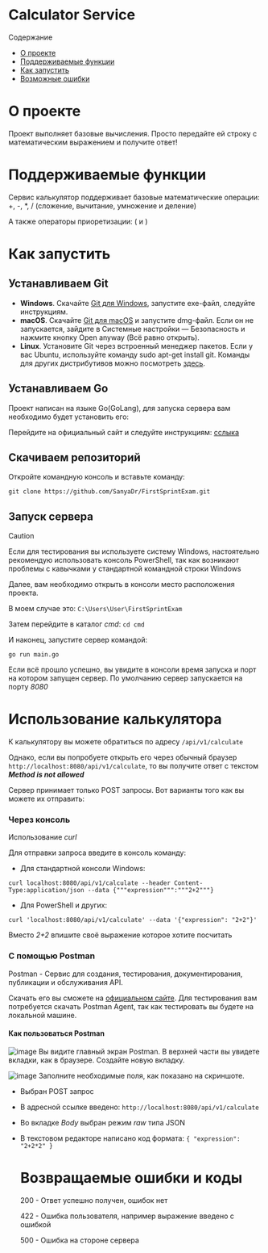 # Calculator Service

Содержание
- [О проекте](#О-проекте)
- [Поддерживаемые функции](#Поддерживаемые-Функции)
- [Как запустить](#Как-запустить)
- [Возможные ошибки](#Возвращаемые-ошибки-и-коды)


# О проекте
  Проект выполняет базовые вычисления. Просто передайте ей строку с математическим выражением и получите ответ!

# Поддерживаемые функции
Сервис калькулятор поддерживает базовые математические операции: +, -, *, / (сложение, вычитание, умножение и деление)

А также операторы приоретизации: ( и )

# Как запустить
## Устанавливаем Git
- __Windows__. Скачайте [Git для Windows](https://git-scm.com/download/win), запустите exe-файл, следуйте инструкциям.
- __macOS__. Скачайте [Git для macOS](https://sourceforge.net/projects/git-osx-installer/) и запустите dmg-файл. Если он не запускается, зайдите в Системные настройки — Безопасность и нажмите кнопку Open anyway (Всё равно открыть).
- __Linux__. Установите Git через встроенный менеджер пакетов. Если у вас Ubuntu, используйте команду sudo apt-get install git. Команды для других дистрибутивов можно посмотреть [здесь](https://git-scm.com/download/linux).

## Устанавливаем Go
Проект написан на языке Go(GoLang), для запуска сервера вам необходимо будет установить его:

Перейдите на официальный сайт и следуйте инструкциям: [сслыка](https://go.dev/doc/install)

## Скачиваем репозиторий
Откройте командную консоль и вставьте команду:

`git clone https://github.com/SanyaDr/FirstSprintExam.git`

## Запуск сервера
> [!Caution]
> Если для тестирования вы используете систему Windows, настоятельно рекомендую использовать консоль PowerShell, так как возникают проблемы с кавычками у стандартной командной строки Windows

Далее, вам необходимо открыть в консоли место расположения проекта. 

В моем случае это: `C:\Users\User\FirstSprintExam`

Затем перейдите в каталог _cmd_:  `cd cmd`

И наконец, запустите сервер командой:

`go run main.go`

Если всё прошло успешно, вы увидите в консоли время запуска и порт на котором запущен сервер. По умолчанию сервер запускается на порту _8080_

# Использование калькулятора

К калькулятору вы можете обратиться по адресу `/api/v1/calculate`

Однако, если вы попробуете открыть его через обычный браузер `http://localhost:8080/api/v1/calculate`, то вы получите ответ с текстом ___Method is not allowed___

Сервер принимает только POST запросы. Вот варианты того как вы можете их отправить:

### Через консоль
Использование _curl_

Для отправки запроса введите в консоль команду:

- Для стандартной консоли Windows:

`curl localhost:8080/api/v1/calculate --header Content-Type:application/json --data {"""expression""":"""2+2"""}`
- Для PowerShell и других:

`curl 'localhost:8080/api/v1/calculate' --data '{"expression": "2+2"}'`

Вместо _2+2_ впишите своё выражение которое хотите посчитать

### С помощью Postman
Postman - Сервис для создания, тестирования, документирования, публикации и обслуживания API.

Скачать его вы сможете на [официальном сайте](https://www.postman.com/). Для тестирования вам потребуется скачать Postman Agent, так как тестировать вы будете на локальной машине. 

#### Как пользоваться Postman
![image](https://github.com/user-attachments/assets/a018e5be-a09f-4684-99b0-4e68b6af517d)
Вы видите главный экран Postman. В верхней части вы увидете вкладки, как в браузере. Создайте новую вкладку.

![image](https://github.com/user-attachments/assets/597479bd-c2aa-4f88-b1f0-c7a06e07fd8a)
Заполните необходимые поля, как показано на скриншоте.
- Выбран POST запрос
- В адресной ссылке введено: `http://localhost:8080/api/v1/calculate`
- Во вкладке _Body_ выбран режим _raw_ типа JSON
- В текстовом редакторе написано код формата:
  `
  {
    "expression": "2+2*2"
  }
   `

  # Возвращаемые ошибки и коды
  200 - Ответ успешно получен, ошибок нет
  
  422 - Ошибка пользователя, например выражение введено с ошибкой

  500 - Ошибка на стороне сервера

